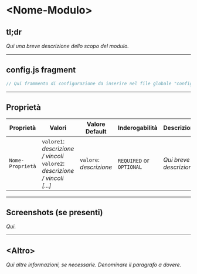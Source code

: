 # \<Nome-Modulo\>

## tl;dr

_Qui una breve descrizione dello scopo del modulo._

---

## config.js fragment

```js
// Qui frammento di configurazione da inserire nel file globale "config.js"
```

---

## Proprietà

| Proprietà        | Valori                                                                             | Valore Default          | Inderogabilità           | Descrizione              |
| ---------------- | ---------------------------------------------------------------------------------- | ----------------------- | ------------------------ | ------------------------ |
| `Nome-Proprietà` | `valore1`: _descrizione / vincoli_ <br> `valore2`: _descrizione / vincoli_ _[...]_ | `valore`: _descrizione_ | `REQUIRED` or `OPTIONAL` | _Qui breve descrizione._ |

---

## Screenshots (se presenti)

_Qui._

---

## \<Altro\>

_Qui altre informazioni, se necessarie. Denominare il paragrafo a dovere._
